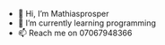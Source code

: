 - 👋 Hi, I’m Mathiasprosper
- 🌱 I’m currently learning programming
- 📫 Reach me on 07067948366


<!---
Mathiasprosper/Mathiasprosper is a ✨ special ✨ repository because its `README.md` (this file) appears on your GitHub profile.
You can click the Preview link to take a look at your changes.
--->
